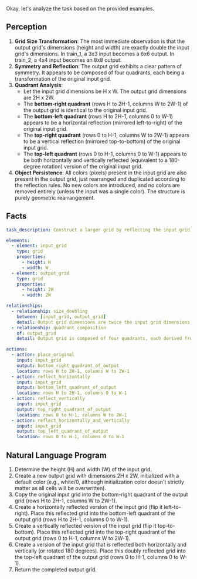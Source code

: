 Okay, let's analyze the task based on the provided examples.

## Perception

1.  **Grid Size Transformation**: The most immediate observation is that the output grid's dimensions (height and width) are exactly double the input grid's dimensions. In train_1, a 3x3 input becomes a 6x6 output. In train_2, a 4x4 input becomes an 8x8 output.
2.  **Symmetry and Reflection**: The output grid exhibits a clear pattern of symmetry. It appears to be composed of four quadrants, each being a transformation of the original input grid.
3.  **Quadrant Analysis**:
    *   Let the input grid dimensions be H x W. The output grid dimensions are 2H x 2W.
    *   The **bottom-right quadrant** (rows H to 2H-1, columns W to 2W-1) of the output grid is identical to the original input grid.
    *   The **bottom-left quadrant** (rows H to 2H-1, columns 0 to W-1) appears to be a horizontal reflection (mirrored left-to-right) of the original input grid.
    *   The **top-right quadrant** (rows 0 to H-1, columns W to 2W-1) appears to be a vertical reflection (mirrored top-to-bottom) of the original input grid.
    *   The **top-left quadrant** (rows 0 to H-1, columns 0 to W-1) appears to be both horizontally and vertically reflected (equivalent to a 180-degree rotation) version of the original input grid.
4.  **Object Persistence**: All colors (pixels) present in the input grid are also present in the output grid, just rearranged and duplicated according to the reflection rules. No new colors are introduced, and no colors are removed entirely (unless the input was a single color). The structure is purely geometric rearrangement.

## Facts


```yaml
task_description: Construct a larger grid by reflecting the input grid into four quadrants.

elements:
  - element: input_grid
    type: grid
    properties:
      - height: H
      - width: W
  - element: output_grid
    type: grid
    properties:
      - height: 2H
      - width: 2W

relationships:
  - relationship: size_doubling
    between: [input_grid, output_grid]
    detail: Output grid dimensions are twice the input grid dimensions.
  - relationship: quadrant_composition
    of: output_grid
    detail: Output grid is composed of four quadrants, each derived from the input grid.

actions:
  - action: place_original
    input: input_grid
    output: bottom_right_quadrant_of_output
    location: rows H to 2H-1, columns W to 2W-1
  - action: reflect_horizontally
    input: input_grid
    output: bottom_left_quadrant_of_output
    location: rows H to 2H-1, columns 0 to W-1
  - action: reflect_vertically
    input: input_grid
    output: top_right_quadrant_of_output
    location: rows 0 to H-1, columns W to 2W-1
  - action: reflect_horizontally_and_vertically
    input: input_grid
    output: top_left_quadrant_of_output
    location: rows 0 to H-1, columns 0 to W-1

```


## Natural Language Program

1.  Determine the height (H) and width (W) of the input grid.
2.  Create a new output grid with dimensions 2H x 2W, initialized with a default color (e.g., white/0, although initialization color doesn't strictly matter as all cells will be overwritten).
3.  Copy the original input grid into the bottom-right quadrant of the output grid (rows H to 2H-1, columns W to 2W-1).
4.  Create a horizontally reflected version of the input grid (flip it left-to-right). Place this reflected grid into the bottom-left quadrant of the output grid (rows H to 2H-1, columns 0 to W-1).
5.  Create a vertically reflected version of the input grid (flip it top-to-bottom). Place this reflected grid into the top-right quadrant of the output grid (rows 0 to H-1, columns W to 2W-1).
6.  Create a version of the input grid that is reflected both horizontally and vertically (or rotated 180 degrees). Place this doubly reflected grid into the top-left quadrant of the output grid (rows 0 to H-1, columns 0 to W-1).
7.  Return the completed output grid.